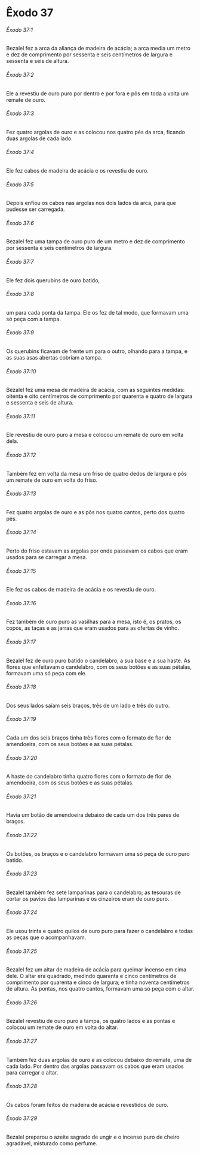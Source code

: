 # Êxodo 37

###### Êxodo 37:1

Bezalel fez a arca da aliança de madeira de acácia; a arca media um metro e dez de comprimento por sessenta e seis centímetros de largura e sessenta e seis de altura.

###### Êxodo 37:2

Ele a revestiu de ouro puro por dentro e por fora e pôs em toda a volta um remate de ouro.

###### Êxodo 37:3

Fez quatro argolas de ouro e as colocou nos quatro pés da arca, ficando duas argolas de cada lado.

###### Êxodo 37:4

Ele fez cabos de madeira de acácia e os revestiu de ouro.

###### Êxodo 37:5

Depois enfiou os cabos nas argolas nos dois lados da arca, para que pudesse ser carregada.

###### Êxodo 37:6

Bezalel fez uma tampa de ouro puro de um metro e dez de comprimento por sessenta e seis centímetros de largura.

###### Êxodo 37:7

Ele fez dois querubins de ouro batido,

###### Êxodo 37:8

um para cada ponta da tampa. Ele os fez de tal modo, que formavam uma só peça com a tampa.

###### Êxodo 37:9

Os querubins ficavam de frente um para o outro, olhando para a tampa, e as suas asas abertas cobriam a tampa.

###### Êxodo 37:10

Bezalel fez uma mesa de madeira de acácia, com as seguintes medidas: oitenta e oito centímetros de comprimento por quarenta e quatro de largura e sessenta e seis de altura.

###### Êxodo 37:11

Ele revestiu de ouro puro a mesa e colocou um remate de ouro em volta dela.

###### Êxodo 37:12

Também fez em volta da mesa um friso de quatro dedos de largura e pôs um remate de ouro em volta do friso.

###### Êxodo 37:13

Fez quatro argolas de ouro e as pôs nos quatro cantos, perto dos quatro pés.

###### Êxodo 37:14

Perto do friso estavam as argolas por onde passavam os cabos que eram usados para se carregar a mesa.

###### Êxodo 37:15

Ele fez os cabos de madeira de acácia e os revestiu de ouro.

###### Êxodo 37:16

Fez também de ouro puro as vasilhas para a mesa, isto é, os pratos, os copos, as taças e as jarras que eram usados para as ofertas de vinho.

###### Êxodo 37:17

Bezalel fez de ouro puro batido o candelabro, a sua base e a sua haste. As flores que enfeitavam o candelabro, com os seus botões e as suas pétalas, formavam uma só peça com ele.

###### Êxodo 37:18

Dos seus lados saíam seis braços, três de um lado e três do outro.

###### Êxodo 37:19

Cada um dos seis braços tinha três flores com o formato de flor de amendoeira, com os seus botões e as suas pétalas.

###### Êxodo 37:20

A haste do candelabro tinha quatro flores com o formato de flor de amendoeira, com os seus botões e as suas pétalas.

###### Êxodo 37:21

Havia um botão de amendoeira debaixo de cada um dos três pares de braços.

###### Êxodo 37:22

Os botões, os braços e o candelabro formavam uma só peça de ouro puro batido.

###### Êxodo 37:23

Bezalel também fez sete lamparinas para o candelabro; as tesouras de cortar os pavios das lamparinas e os cinzeiros eram de ouro puro.

###### Êxodo 37:24

Ele usou trinta e quatro quilos de ouro puro para fazer o candelabro e todas as peças que o acompanhavam.

###### Êxodo 37:25

Bezalel fez um altar de madeira de acácia para queimar incenso em cima dele. O altar era quadrado, medindo quarenta e cinco centímetros de comprimento por quarenta e cinco de largura; e tinha noventa centímetros de altura. As pontas, nos quatro cantos, formavam uma só peça com o altar.

###### Êxodo 37:26

Bezalel revestiu de ouro puro a tampa, os quatro lados e as pontas e colocou um remate de ouro em volta do altar.

###### Êxodo 37:27

Também fez duas argolas de ouro e as colocou debaixo do remate, uma de cada lado. Por dentro das argolas passavam os cabos que eram usados para carregar o altar.

###### Êxodo 37:28

Os cabos foram feitos de madeira de acácia e revestidos de ouro.

###### Êxodo 37:29

Bezalel preparou o azeite sagrado de ungir e o incenso puro de cheiro agradável, misturado como perfume.

